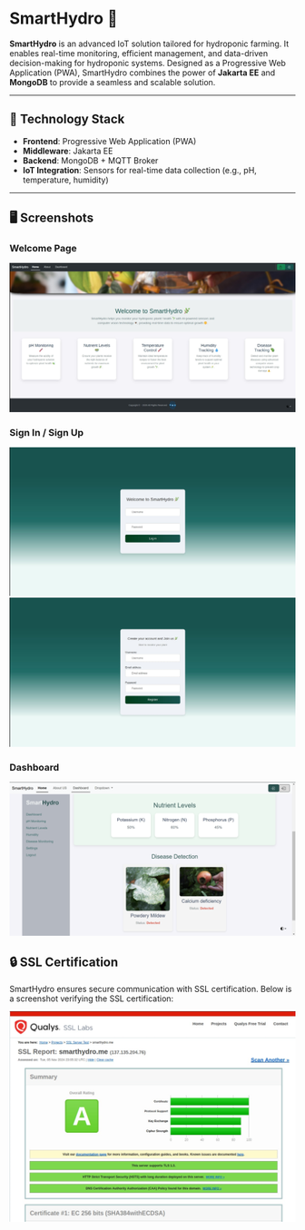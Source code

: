 # SmartHydro 🌱  
**SmartHydro** is an advanced IoT solution tailored for hydroponic farming. It enables real-time monitoring, efficient management, and data-driven decision-making for hydroponic systems. Designed as a Progressive Web Application (PWA), SmartHydro combines the power of **Jakarta EE** and **MongoDB** to provide a seamless and scalable solution.

---

## 🚀 Technology Stack  
- **Frontend**: Progressive Web Application (PWA)  
- **Middleware**: Jakarta EE  
- **Backend**: MongoDB + MQTT Broker
- **IoT Integration**: Sensors for real-time data collection (e.g., pH, temperature, humidity)  

---

## 🖥️ Screenshots  
### Welcome Page  
![Welcome Page Screenshot](/pwa/images/welcome.jpeg)  

### Sign In / Sign Up  
![Sign In Screenshot](/pwa/images/signin.jpeg)  
![Sign Up Screenshot](/pwa/images/signup.jpeg)  

### Dashboard  
![Dashboard Screenshot](/pwa/images/dashboard.png)  

## 🔒 SSL Certification  
SmartHydro ensures secure communication with SSL certification. Below is a screenshot verifying the SSL certification:  

![SSL Certified Screenshot](/pwa/images/SSL%20cerification.jpeg)